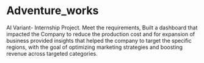 # Adventure_works
AI Variant- Internship Project. Meet the requirements, Built a dashboard that impacted the Company to reduce the production cost and for expansion of business provided insights that helped the company to target the specific regions, with the goal of optimizing marketing strategies and boosting revenue across targeted categories. 

